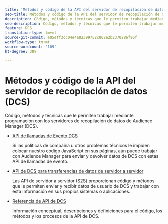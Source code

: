 ```yaml
---
title: 'Métodos y código de la API del servidor de recopilación de datos (DCS) '
seo-title: Métodos y código de la API del servidor de recopilación de datos (DCS) para Adobe Audience Manager (AAM)
description: Código, métodos y técnicas que le permiten trabajar mediante programación con los servidores de recopilación de datos de Audience Manager (DCS).
seo-description: Código, métodos y técnicas que le permiten trabajar mediante programación con los servidores de recopilación de datos de Audience Manager (DCS).
feature: DCS
translation-type: tm+mt
source-git-commit: e05eff3cc04e4a82399752c862e2b2370286f96f
workflow-type: tm+mt
source-wordcount: '169'
ht-degree: 38%

---
```



# Métodos y código de la API del servidor de recopilación de datos (DCS) 

Código, métodos y técnicas que le permiten trabajar mediante programación con los servidores de recopilación de datos de Audience Manager (DCS).

* [API de llamadas de Evento DCS](/help/using/api/dcs-intro/dcs-event-calls/dcs-event-calls.md)

   Si las políticas de compañía u otros problemas técnicos le impiden colocar nuestro código JavaScript en sus páginas, aún puede trabajar con Audience Manager para enviar y devolver datos de DCS con estas API de llamadas de evento.

* [API de DCS para transferencias de datos de servidor a servidor](/help/using/api/dcs-intro/dcs-s2s/dcs-s2s.md)

   Las API de servidor a servidor (S2S) proporcionan código y métodos que le permiten enviar y recibir datos de usuario de DCS y trabajar con esta información en sus propios sistemas o aplicaciones.

* [Referencia de API de DCS ](/help/using/api/dcs-intro/dcs-api-reference/dcs-api-methods.md)

   Información conceptual, descripciones y definiciones para el código, los métodos y los procesos de la API de DCS.